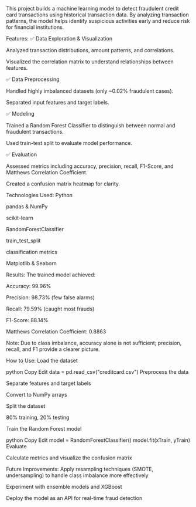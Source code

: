 
This project builds a machine learning model to detect fraudulent credit card transactions using historical transaction data. By analyzing transaction patterns, the model helps identify suspicious activities early and reduce risk for financial institutions.

 Features:
✅ Data Exploration & Visualization

Analyzed transaction distributions, amount patterns, and correlations.

Visualized the correlation matrix to understand relationships between features.

✅ Data Preprocessing

Handled highly imbalanced datasets (only ~0.02% fraudulent cases).

Separated input features and target labels.

✅ Modeling

Trained a Random Forest Classifier to distinguish between normal and fraudulent transactions.

Used train-test split to evaluate model performance.

✅ Evaluation

Assessed metrics including accuracy, precision, recall, F1-Score, and Matthews Correlation Coefficient.

Created a confusion matrix heatmap for clarity.

 Technologies Used:
Python

pandas & NumPy

scikit-learn

RandomForestClassifier

train_test_split

classification metrics

Matplotlib & Seaborn

Results:
The trained model achieved:

Accuracy: 99.96%

Precision: 98.73% (few false alarms)

Recall: 79.59% (caught most frauds)

F1-Score: 88.14%

Matthews Correlation Coefficient: 0.8863

Note: Due to class imbalance, accuracy alone is not sufficient; precision, recall, and F1 provide a clearer picture.

 How to Use:
Load the dataset

python
Copy
Edit
data = pd.read_csv("creditcard.csv")
Preprocess the data

Separate features and target labels

Convert to NumPy arrays

Split the dataset

80% training, 20% testing

Train the Random Forest model

python
Copy
Edit
model = RandomForestClassifier()
model.fit(xTrain, yTrain)
Evaluate

Calculate metrics and visualize the confusion matrix

 Future Improvements:
Apply resampling techniques (SMOTE, undersampling) to handle class imbalance more effectively

Experiment with ensemble models and XGBoost

Deploy the model as an API for real-time fraud detection



